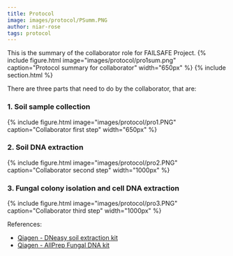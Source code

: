 ```yaml
---
title: Protocol
image: images/protocol/PSumm.PNG
author: niar-rose
tags: protocol
---
```


This is the summary of the collaborator role for FAILSAFE Project.
  {%
  include figure.html
  image="images/protocol/pro1sum.png"
  caption="Protocol summary for collaborator"
  width="650px"
%}
{% include section.html %}

There are three parts that need to do by the collaborator, that are:
<br>

### 1. Soil sample collection
  {%
  include figure.html
  image="images/protocol/pro1.PNG"
  caption="Collaborator first step"
  width="650px"
%}

### 2. Soil DNA extraction
  {%
  include figure.html
  image="images/protocol/pro2.PNG"
  caption="Collaborator second step"
  width="1000px"
%}

### 3. Fungal colony isolation and cell DNA extraction
  {%
  include figure.html
  image="images/protocol/pro3.PNG"
  caption="Collaborator third step"
  width="1000px"
%}

References:
- [Qiagen - DNeasy soil extraction kit](https://www.qiagen.com/sg/resources/download.aspx?id=5a0517a7-711d-4085-8a28-2bb25fab828a&lang=en)
- [Qiagen - AllPrep Fungal DNA kit](https://www.qiagen.com/hr/resources/download.aspx?id=bf2e6517-b02c-4501-bc4e-e288b5e466d3&lang=en) 
